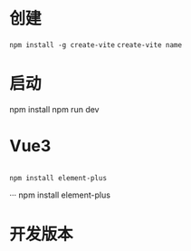 
# 创建
```npm install -g create-vite```
```create-vite name```

# 启动
npm install
npm run dev
# Vue3
```

npm install element-plus
```
···
npm install element-plus


# 开发版本